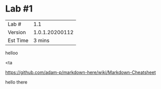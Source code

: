 Lab #1
==========


|   |   |
| --- | --- |
| Lab #         | 1.1            | 
| Version       | 1.0.1.20200112 | 
| Est Time      | 3 mins         | 

<dl>
  <div>
    <span align="right">
      helloo
    </span>
  </div>
</dl>

      
  <ta


https://github.com/adam-p/markdown-here/wiki/Markdown-Cheatsheet

hello there
